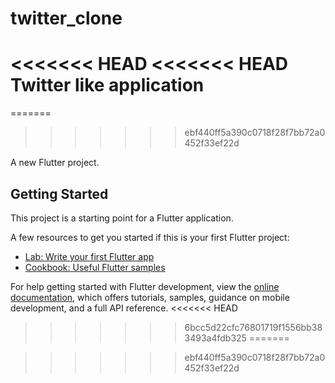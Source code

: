 # twitter_clone
<<<<<<< HEAD
<<<<<<< HEAD
Twitter like application
=======
=======
>>>>>>> ebf440ff5a390c0718f28f7bb72a0452f33ef22d

A new Flutter project.

## Getting Started

This project is a starting point for a Flutter application.

A few resources to get you started if this is your first Flutter project:

- [Lab: Write your first Flutter app](https://docs.flutter.dev/get-started/codelab)
- [Cookbook: Useful Flutter samples](https://docs.flutter.dev/cookbook)

For help getting started with Flutter development, view the
[online documentation](https://docs.flutter.dev/), which offers tutorials,
samples, guidance on mobile development, and a full API reference.
<<<<<<< HEAD
>>>>>>> 6bcc5d22cfc76801719f1556bb383493a4fdb325
=======

>>>>>>> ebf440ff5a390c0718f28f7bb72a0452f33ef22d

